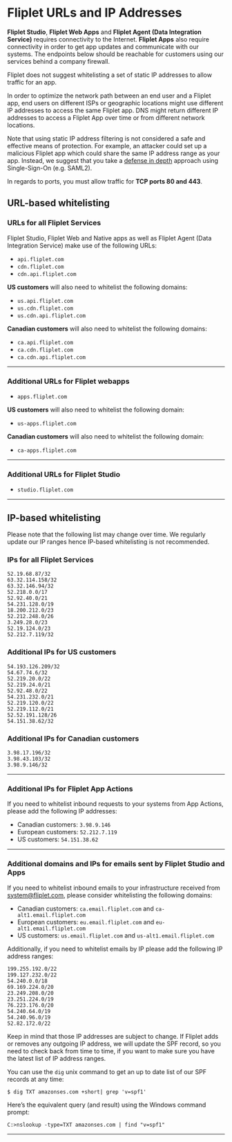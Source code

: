 # Fliplet URLs and IP Addresses

**Fliplet Studio**, **Fliplet Web Apps** and **Fliplet Agent (Data Integration Service)** requires connectivity to the Internet. **Fliplet Apps** also require connectivity in order to get app updates and communicate with our systems. The endpoints below should be reachable for customers using our services behind a company firewall.

<p class="quote">Fliplet does not suggest whitelisting a set of static IP addresses to allow traffic for an app.</p>

In order to optimize the network path between an end user and a Fliplet app, end users on different ISPs or geographic locations might use different IP addresses to access the same Fliplet app. DNS might return different IP addresses to access a Fliplet App over time or from different network locations.

Note that using static IP address filtering is not considered a safe and effective means of protection. For example, an attacker could set up a malicious Fliplet app which could share the same IP address range as your app. Instead, we suggest that you take a [defense in depth](https://en.wikipedia.org/wiki/Defense_in_depth_(computing)) approach using Single-Sign-On (e.g. SAML2).

In regards to ports, you must allow traffic for **TCP ports 80 and 443**.

## URL-based whitelisting

### URLs for all Fliplet Services

Fliplet Studio, Fliplet Web and Native apps as well as Fliplet Agent (Data Integration Service) make use of the following URLs:

- `api.fliplet.com`
- `cdn.fliplet.com`
- `cdn.api.fliplet.com`

**US customers** will also need to whitelist the following domains:

- `us.api.fliplet.com`
- `us.cdn.fliplet.com`
- `us.cdn.api.fliplet.com`

**Canadian customers** will also need to whitelist the following domains:

- `ca.api.fliplet.com`
- `ca.cdn.fliplet.com`
- `ca.cdn.api.fliplet.com`

---

### Additional URLs for Fliplet webapps

- `apps.fliplet.com`

**US customers** will also need to whitelist the following domain:

- `us-apps.fliplet.com`

**Canadian customers** will also need to whitelist the following domain:

- `ca-apps.fliplet.com`

---

### Additional URLs for Fliplet Studio

- `studio.fliplet.com`

---

## IP-based whitelisting

Please note that the following list may change over time. We regularly update our IP ranges hence IP-based whitelisting is not recommended.

### IPs for all Fliplet Services

```
52.19.68.87/32
63.32.114.158/32
63.32.146.94/32
52.218.0.0/17
52.92.40.0/21
54.231.128.0/19
18.200.212.0/23
52.212.248.0/26
3.249.28.0/23
52.19.124.0/23
52.212.7.119/32
```

### Additional IPs for US customers

```
54.193.126.209/32
54.67.74.6/32
52.219.20.0/22
52.219.24.0/21
52.92.48.0/22
54.231.232.0/21
52.219.120.0/22
52.219.112.0/21
52.52.191.128/26
54.151.38.62/32
```


### Additional IPs for Canadian customers

```
3.98.17.196/32
3.98.43.103/32
3.98.9.146/32
```

---

### Additional IPs for Fliplet App Actions

If you need to whitelist inbound requests to your systems from App Actions, please add the following IP addresses:

- Canadian customers: `3.98.9.146`
- European customers: `52.212.7.119`
- US customers: `54.151.38.62`

---

### Additional domains and IPs for emails sent by Fliplet Studio and Apps

If you need to whitelist inbound emails to your infrastructure received from system@fliplet.com, please consider whitelisting the following domains:

- Canadian customers: `ca.email.fliplet.com` and `ca-alt1.email.fliplet.com`
- European customers: `eu.email.fliplet.com` and `eu-alt1.email.fliplet.com`
- US customers: `us.email.fliplet.com` and `us-alt1.email.fliplet.com`

Additionally, if you need to whitelist emails by IP please add the following IP address ranges:

```
199.255.192.0/22
199.127.232.0/22
54.240.0.0/18
69.169.224.0/20
23.249.208.0/20
23.251.224.0/19
76.223.176.0/20
54.240.64.0/19
54.240.96.0/19
52.82.172.0/22
```

Keep in mind that those IP addresses are subject to change. If Fliplet adds or removes any outgoing IP address, we will update the SPF record, so you need to check back from time to time, if you want to make sure you have the latest list of IP address ranges.

You can use the `dig` unix command to get an up to date list of our SPF records at any time:

```
$ dig TXT amazonses.com +short| grep 'v=spf1'
```

Here’s the equivalent query (and result) using the Windows command prompt:

```
C:>nslookup -type=TXT amazonses.com | find "v=spf1"
```

---